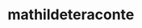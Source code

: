 ﻿<!DOCTYPE html>
<html lang="fr">
<head>
    <meta charset="UTF-8">
    <meta http-equiv="X-UA-Compatible" content="IE=edge">
    <meta name="viewport" content="width=device-width, initial-scale=1.0">
    <meta name="google-site-verification" content="zsqdeIbZjGkzGVs59jZ1swAoA_Y_zoui_tn1yRpf-kk">
    <meta name="google-adsense-account" content="ca-pub-9634471842051797">
    <title>Document</title>
</head>
<body>
    <h1>mathildeteraconte</h1>
</body>
</html>
